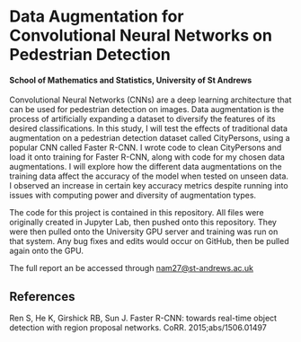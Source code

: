 # Data Augmentation for Convolutional Neural Networks on Pedestrian Detection

#### School of Mathematics and Statistics, University of St Andrews

Convolutional Neural Networks (CNNs) are a deep learning architecture that can be used for pedestrian detection on images. Data augmentation is the process of artificially expanding a dataset to diversify the features of its desired classifications. In this study, I will test the effects of traditional data augmentation on a pedestrian detection dataset called CityPersons, using a popular CNN called Faster R-CNN. I wrote code to clean CityPersons and load it onto training for Faster R-CNN, along with code for my chosen data augmentations. I will explore how the different data augmentations on the training data affect the accuracy of the model when tested on unseen data. I observed an increase in certain key accuracy metrics despite running into issues with computing power and diversity of augmentation types.

The code for this project is contained in this repository. All files were originally created in Jupyter Lab, then pushed onto this repository. They were then pulled onto the University GPU server and training was run on that system. Any bug fixes and edits would occur on GitHub, then be pulled again onto the GPU.

The full report an be accessed through nam27@st-andrews.ac.uk

## References
Ren S, He K, Girshick RB, Sun J. Faster R-CNN: towards real-time object detection with region proposal networks. CoRR. 2015;abs/1506.01497
